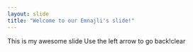 ```yaml
---
layout: slide
title: "Welcome to our Emnajli's slide!"
---
```

This is my awesome slide
Use the left arrow to go back!clear
